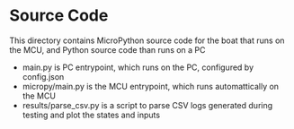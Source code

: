 # Source Code
This directory contains MicroPython source code for the boat that runs on the MCU, and Python source code than runs on a PC
- main.py is PC entrypoint, which runs on the PC, configured by config.json
- micropy/main.py is the MCU entrypoint, which runs automattically on the MCU
- results/parse_csv.py is a script to parse CSV logs generated during testing and plot the states and inputs